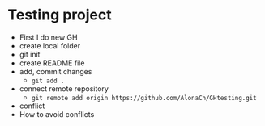 # Testing project

- First I do new GH
- create local folder
- git init
- create README file
- add, commit changes
  - `git add .`
- connect remote repository
  - `git remote add origin https://github.com/AlonaCh/GHtesting.git`
- conflict
- How to avoid conflicts
